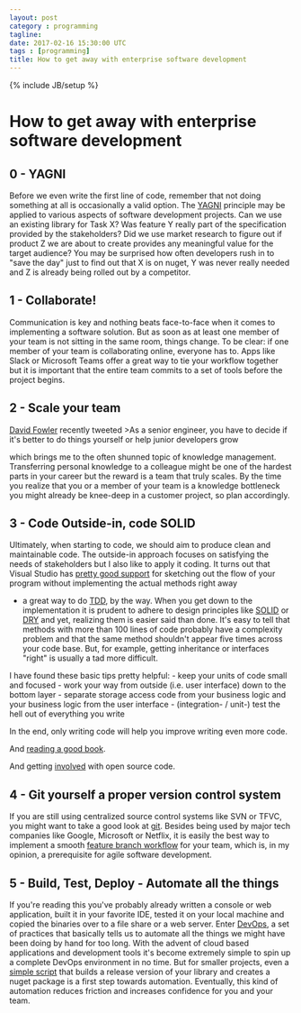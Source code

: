```yaml
---
layout: post
category : programming
tagline:
date: 2017-02-16 15:30:00 UTC 
tags : [programming]
title: How to get away with enterprise software development
---
```

{% include JB/setup %}

How to get away with enterprise software development
====================================================

0 - YAGNI
---------

Before we even write the first line of code, remember that not doing something
at all is occasionally a valid option. The
[YAGNI](https://en.wikipedia.org/wiki/You_aren't_gonna_need_it) principle may be
applied to various aspects of software development projects. Can we use an
existing library for Task X? Was feature Y really part of the specification
provided by the stakeholders? Did we use market research to figure out if
product Z we are about to create provides any meaningful value for the target
audience? You may be surprised how often developers rush in to "save the day"
just to find out that X is on nuget, Y was never really needed and Z is already
being rolled out by a competitor.

1 - Collaborate!
----------------

Communication is key and nothing beats face-to-face when it comes to
implementing a software solution. But as soon as at least one member of your
team is not sitting in the same room, things change. To be clear: if one member
of your team is collaborating online, everyone has to. Apps like Slack or
Microsoft Teams offer a great way to tie your workflow together but it is
important that the entire team commits to a set of tools before the project
begins.

2 - Scale your team
-------------------

[David Fowler](https://twitter.com/davidfowl/status/830574942320152578) recently
tweeted \>As a senior engineer, you have to decide if it's better to do things
yourself or help junior developers grow

which brings me to the often shunned topic of knowledge management. Transferring
personal knowledge to a colleague might be one of the hardest parts in your
career but the reward is a team that truly scales. By the time you realize that
you or a member of your team is a knowledge bottleneck you might already be
knee-deep in a customer project, so plan accordingly.

3 - Code Outside-in, code SOLID
-------------------------------

Ultimately, when starting to code, we should aim to produce clean and
maintainable code. The outside-in approach focuses on satisfying the needs of
stakeholders but I also like to apply it coding. It turns out that Visual Studio
has [pretty good
support](https://msdn.microsoft.com/en-us/library/dn872466.aspx) for sketching
out the flow of your program without implementing the actual methods right away
- a great way to do [TDD](https://www.pluralsight.com/courses/outside-in-tdd),
by the way. When you get down to the implementation it is prudent to adhere to
design principles like
[SOLID](https://en.wikipedia.org/wiki/SOLID_(object-oriented_design)) or
[DRY](https://en.wikipedia.org/wiki/Don%27t_repeat_yourself) and yet, realizing
them is easier said than done. It's easy to tell that methods with more than 100
lines of code probably have a complexity problem and that the same method
shouldn't appear five times across your code base. But, for example, getting
inheritance or interfaces "right" is usually a tad more difficult.

I have found these basic tips pretty helpful: - keep your units of code small
and focused - work your way from outside (i.e. user interface) down to the
bottom layer - separate storage access code from your business logic and your
business logic from the user interface - (integration- / unit-) test the hell
out of everything you write

In the end, only writing code will help you improve writing even more code.

And [reading a good
book](https://www.amazon.de/Microsoft%C2%AE-NET-Architecting-Applications-PRO-Developer/dp/073562609X).

And getting [involved](https://www.github.com) with open source code.

4 - Git yourself a proper version control system
------------------------------------------------

If you are still using centralized source control systems like SVN or TFVC, you
might want to take a good look at [git](https://git-scm.com/). Besides being
used by major tech companies like Google, Microsoft or Netflix, it is easily the
best way to implement a smooth [feature branch
workflow](https://www.atlassian.com/git/tutorials/comparing-workflows#feature-branch-workflows)
for your team, which is, in my opinion, a prerequisite for agile software
development.

5 - Build, Test, Deploy - Automate all the things
-------------------------------------------------

If you're reading this you've probably already written a console or web
application, built it in your favorite IDE, tested it on your local machine and
copied the binaries over to a file share or a web server. Enter
[DevOps](https://en.wikipedia.org/wiki/DevOps), a set of practices that
basically tells us to automate all the things we might have been doing by hand
for too long. With the advent of cloud based applications and development tools
it's become extremely simple to spin up a complete DevOps environment in no
time. But for smaller projects, even a [simple
script](https://github.com/hoetz/SimpleAD/blob/master/BuildRelease.ps1) that
builds a release version of your library and creates a nuget package is a first
step towards automation. Eventually, this kind of automation reduces friction
and increases confidence for you and your team.
